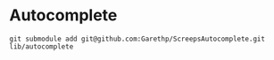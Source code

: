 Autocomplete
===

`git submodule add git@github.com:Garethp/ScreepsAutocomplete.git lib/autocomplete`